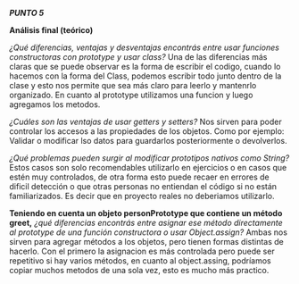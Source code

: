 ***PUNTO 5***

**Análisis final (teórico)**

*¿Qué diferencias, ventajas y desventajas encontrás entre usar funciones constructoras con prototype y usar class?*
Una de las diferencias más claras que se puede observar es la forma de escribir el codigo, cuando lo hacemos con la 
forma del Class, podemos escribir todo junto dentro  de la clase y esto nos permite que sea más claro para leerlo
y mantenrlo organizado. En cuanto al prototype utilizamos una funcion y luego agregamos los metodos. 

*¿Cuáles son las ventajas de usar getters y setters?*
Nos sirven para poder controlar los accesos a las propiedades de los objetos. Como por ejemplo: 
Validar o modificar lso datos para guardarlos posteriormente o devolverlos.

*¿Qué problemas pueden surgir al modificar prototipos nativos como String?*
Estos casos son solo recomendables utilizarlo en ejercicios o en casos que estén muy controlados, de otra
forma esto puede recaer en errores de dificil detección o que otras personas no entiendan el código si
no están familiarizados. Es decir que en proyecto reales no deberiamos utilizarlo.

**Teniendo en cuenta un objeto personPrototype que contiene un método greet,** 
*¿qué diferencias encontrás entre asignar ese método directamente al prototype de una función constructora o usar Object.assign?*
Ambas nos sirven para agregar métodos a los objetos, pero tienen formas distintas de hacerlo. 
Con el primero la asignacion es más controlada pero puede ser repetitivo si hay varios métodos, en cuanto
al object.assing, podríamos copiar muchos metodos de una sola vez, esto es mucho más practico. 
